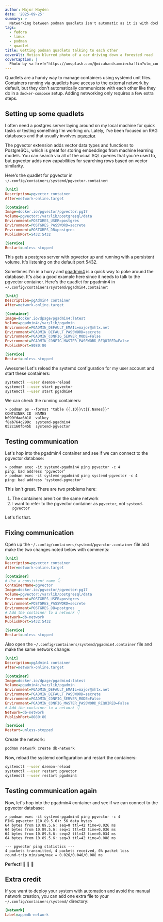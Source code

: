 ```yaml
---
author: Major Hayden
date: '2025-09-25'
summary: >
  Networking between podman quadlets isn't automatic as it is with docker-compose, but the setup only takes a few extra steps.
tags:
  - fedora
  - linux
  - podman
  - quadlet
title: Getting podman quadlets talking to each other
coverAlt: Motion blurred photo of a car driving down a forested road
coverCaption: |
  Photo by <a href="https://unsplash.com/@micahandsammiechaffin?utm_content=creditCopyText&utm_medium=referral&utm_source=unsplash">Micah & Sammie Chaffin</a> on <a href="https://unsplash.com/photos/driving-down-a-forest-road-surrounded-by-trees-FDljwldfRN0?utm_content=creditCopyText&utm_medium=referral&utm_source=unsplash">Unsplash</a>
---
```


Quadlets are a handy way to manage containers using systemd unit files.
Containers running via quadlets have access to the external network by default, but they don't automatically communicate with each other like they do in a `docker-compose` setup.
Adding networking only requires a few extra steps.

## Setting up some quadlets

I often need a postgres server laying around on my local machine for quick tasks or testing something I'm working on.
Lately, I've been focused on RAG databases and that usually involves [pgvector](https://github.com/pgvector/pgvector).

The pgvector extension adds vector data types and functions to PostgreSQL, which is great for storing embeddings from machine learning models.
You can search via all of the usual SQL queries that you're used to, but pgvector adds new capabilities for searching rows based on vector similarity.

Here's the quadlet for pgvector in `~/.config/containers/systemd/pgvector.container`:

```ini
[Unit]
Description=pgvector container
After=network-online.target

[Container]
Image=docker.io/pgvector/pgvector:pg17
Volume=pgvector:/var/lib/postgresql/data
Environment=POSTGRES_USER=postgres
Environment=POSTGRES_PASSWORD=secrete
Environment=POSTGRES_DB=postgres
PublishPort=5432:5432

[Service]
Restart=unless-stopped
```

This gets a postgres server with pgvector up and running with a persistent volume.
It's listening on the default port 5432.

Sometimes I'm in a hurry and [pgadmin4](https://www.pgadmin.org/) is a quick way to poke around the database.
It's also a good example here since it needs to talk to the pgvector container.
Here's the quadlet for pgadmin4 in `~/.config/containers/systemd/pgadmin4.container`:

```ini
[Unit]
Description=pgAdmin4 container
After=network-online.target

[Container]
Image=docker.io/dpage/pgadmin4:latest
Volume=pgadmin4:/var/lib/pgadmin
Environment=PGADMIN_DEFAULT_EMAIL=major@mhtx.net
Environment=PGADMIN_DEFAULT_PASSWORD=secrete
Environment=PGADMIN_CONFIG_SERVER_MODE=False
Environment=PGADMIN_CONFIG_MASTER_PASSWORD_REQUIRED=False
PublishPort=8080:80

[Service]
Restart=unless-stopped
```

Awesome! Let's reload the systemd configuration for my user account and start these containers:

```bash
systemctl --user daemon-reload
systemctl --user start pgvector
systemctl --user start pgadmin4
```

We can check the running containers:

```
> podman ps --format "table {{.ID}}\t{{.Names}}"
CONTAINER ID  NAMES
b099fdaa6b18  valkey
f8ab764c299c  systemd-pgadmin4
052c160fb45b  systemd-pgvector
```

## Testing communication

Let's hop into the pgadmin4 container and see if we can connect to the pgvector database:

```
> podman exec -it systemd-pgadmin4 ping pgvector -c 4
ping: bad address 'pgvector'
> podman exec -it systemd-pgadmin4 ping systemd-pgvector -c 4
ping: bad address 'systemd-pgvector'
```

This isn't great.
There are two problems here:

1. The containers aren't on the same network
2. I want to refer to the pgvector container as `pgvector`, not `systemd-pgvector`

Let's fix that.

## Fixing communication

Open up the `~/.config/containers/systemd/pgvector.container` file and make the two changes noted below with comments:

```ini
[Unit]
Description=pgvector container
After=network-online.target

[Container]
# Use a consistent name 👇
ContainerName=pgvector
Image=docker.io/pgvector/pgvector:pg17
Volume=pgvector:/var/lib/postgresql/data
Environment=POSTGRES_USER=postgres
Environment=POSTGRES_PASSWORD=secrete
Environment=POSTGRES_DB=postgres
# Add the container to a network 👇
Network=db-network
PublishPort=5432:5432

[Service]
Restart=unless-stopped
```

Also open the `~/.config/containers/systemd/pgadmin4.container` file and make the same network change:

```ini
[Unit]
Description=pgAdmin4 container
After=network-online.target

[Container]
Image=docker.io/dpage/pgadmin4:latest
Volume=pgadmin4:/var/lib/pgadmin
Environment=PGADMIN_DEFAULT_EMAIL=major@mhtx.net
Environment=PGADMIN_DEFAULT_PASSWORD=secrete
Environment=PGADMIN_CONFIG_SERVER_MODE=False
Environment=PGADMIN_CONFIG_MASTER_PASSWORD_REQUIRED=False
# Add the container to a network 👇
Network=db-network
PublishPort=8080:80

[Service]
Restart=unless-stopped
```

Create the network:

```bash
podman network create db-network
```

Now, reload the systemd configuration and restart the containers:

```bash
systemctl --user daemon-reload
systemctl --user restart pgvector
systemctl --user restart pgadmin4
```

## Testing communication again

Now, let's hop into the pgadmin4 container and see if we can connect to the pgvector database:

```
> podman exec -it systemd-pgadmin4 ping pgvector -c 4
PING pgvector (10.89.5.6): 56 data bytes
64 bytes from 10.89.5.6: seq=0 ttl=42 time=0.026 ms
64 bytes from 10.89.5.6: seq=1 ttl=42 time=0.036 ms
64 bytes from 10.89.5.6: seq=2 ttl=42 time=0.034 ms
64 bytes from 10.89.5.6: seq=3 ttl=42 time=0.088 ms

--- pgvector ping statistics ---
4 packets transmitted, 4 packets received, 0% packet loss
round-trip min/avg/max = 0.026/0.046/0.088 ms
```

**Perfect!** 🎉 🎉 🎉

## Extra credit

If you want to deploy your system with automation and avoid the manual network creation, you can add one extra file to your `~/.config/containers/systemd/` directory:

```ini
[Network]
Label=app=db-network
```
